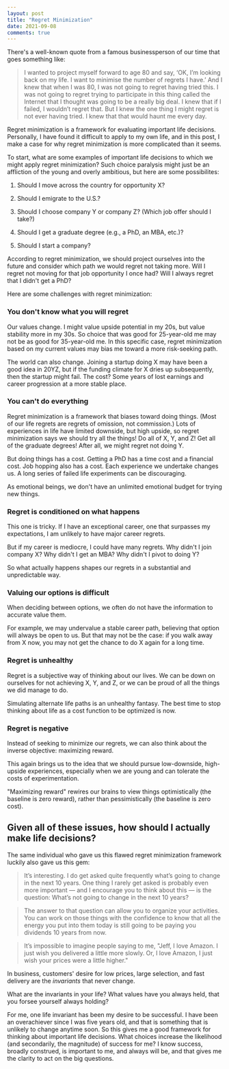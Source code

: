 ```yaml
---
layout: post
title: "Regret Minimization"
date: 2021-09-08
comments: true
---
```


There's a well-known quote from a famous businessperson of our time that goes something like:

> I wanted to project myself forward to age 80 and say, ‘OK, I’m looking back on my life. I want to minimise the number of regrets I have.’ And I knew that when I was 80, I was not going to regret having tried this. I was not going to regret trying to participate in this thing called the Internet that I thought was going to be a really big deal. I knew that if I failed, I wouldn’t regret that. But I knew the one thing I might regret is not ever having tried. I knew that that would haunt me every day.

Regret minimization is a framework for evaluating important life decisions. Personally, I have found it difficult to apply to my own life, and in this post, I make a case for why regret minimization is more complicated than it seems.

To start, what are some examples of important life decisions to which we might apply regret minimization? Such choice paralysis might just be an affliction of the young and overly ambitious, but here are some possibilites:

1. Should I move across the country for opportunity X?

2. Should I emigrate to the U.S.?

3. Should I choose company Y or company Z? (Which job offer should I take?)

4. Should I get a graduate degree (e.g., a PhD, an MBA, etc.)?

5. Should I start a company?

According to regret minimization, we should project ourselves into the future and consider which path we would regret not taking more. Will I regret not moving for that job opportunity I once had? Will I always regret that I didn't get a PhD?

Here are some challenges with regret minimization:

### You don't know what you will regret

Our values change. I might value upside potential in my 20s, but value stability more in my 30s. So choice that was good for 25-year-old me may not be as good for 35-year-old me. In this specific case, regret minimization based on my current values may bias me toward a more risk-seeking path.

The world can also change. Joining a startup doing X may have been a good idea in 20YZ, but if the funding climate for X dries up subsequently, then the startup might fail. The cost? Some years of lost earnings and career progression at a more stable place.

### You can't do everything

Regret minimization is a framework that biases toward doing things. (Most of our life regrets are regrets of omission, not commission.) Lots of experiences in life have limited downside, but high upside, so regret minimization says we should try all the things! Do all of X, Y, and Z! Get all of the graduate degrees! After all, we might regret not doing Y.

But doing things has a cost. Getting a PhD has a time cost and a financial cost. Job hopping also has a cost. Each experience we undertake changes us. A long series of failed life experiments can be discouraging.

As emotional beings, we don't have an unlimited emotional budget for trying new things.

### Regret is conditioned on what happens

This one is tricky. If I have an exceptional career, one that surpasses my expectations, I am unlikely to have major career regrets. 

But if my career is mediocre, I could have many regrets. Why didn't I join company X? Why didn't I get an MBA? Why didn't I pivot to doing Y?

So what actually happens shapes our regrets in a substantial and unpredictable way.

### Valuing our options is difficult

When deciding between options, we often do not have the information to accurate value them.

For example, we may undervalue a stable career path, believing that option will always be open to us. But that may not be the case: if you walk away from X now, you may not get the chance to do X again for a long time.

### Regret is unhealthy

Regret is a subjective way of thinking about our lives. We can be down on ourselves for not achieving X, Y, and Z, or we can be proud of all the things we did manage to do.

Simulating alternate life paths is an unhealthy fantasy. The best time to stop thinking about life as a cost function to be optimized is now.

### Regret is negative

Instead of seeking to minimize our regrets, we can also think about the inverse objective: maximizing reward.

This again brings us to the idea that we should pursue low-downside, high-upside experiences, especially when we are young and can tolerate the costs of experimentation.

"Maximizing reward" rewires our brains to view things optimistically (the baseline is zero reward), rather than pessimistically (the baseline is zero cost).

## Given all of these issues, how should I actually make life decisions?

The same individual who gave us this flawed regret minimization framework luckily also gave us this gem: 

> It’s interesting. I do get asked quite frequently what’s going to change in the next 10 years. One thing I rarely get asked is probably even more important — and I encourage you to think about this — is the question: What’s not going to change in the next 10 years?

> The answer to that question can allow you to organize your activities. You can work on those things with the confidence to know that all the energy you put into them today is still going to be paying you dividends 10 years from now.

> It’s impossible to imagine people saying to me, "Jeff, I love Amazon. I just wish you delivered a little more slowly. Or, I love Amazon, I just wish your prices were a little higher."

In business, customers' desire for low prices, large selection, and fast delivery are the *invariants* that never change.

What are the invariants in your life? What values have you always held, that you forsee yourself always holding?

For me, one life invariant has been my desire to be successful. I have been an overachiever since I was five years old, and that is something that is unlikely to change anytime soon. So this gives me a good framework for thinking about important life decisions. What choices increase the likelihood (and secondarily, the magnitude) of success for me? I know success, broadly construed, is important to me, and always will be, and that gives me the clarity to act on the big questions.



